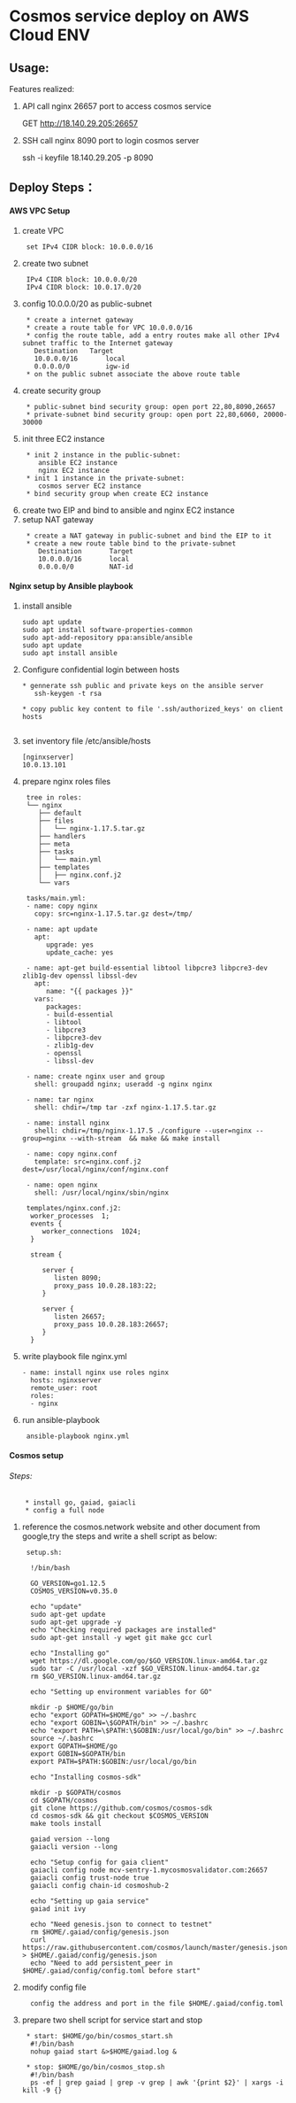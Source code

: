 Cosmos service deploy on AWS Cloud ENV
======
Usage:
------
Features realized:
1. API call nginx 26657 port to access cosmos service
   
   GET http://18.140.29.205:26657

2. SSH call nginx 8090 port to login cosmos server

   ssh -i keyfile 18.140.29.205 -p 8090

Deploy Steps：
-----

#### AWS VPC Setup

1. create VPC
   ```
    set IPv4 CIDR block: 10.0.0.0/16
   ```
2. create two subnet
   ```
    IPv4 CIDR block: 10.0.0.0/20
    IPv4 CIDR block: 10.0.17.0/20 
   ```
3. config 10.0.0.0/20 as public-subnet
   ```
    * create a internet gateway
    * create a route table for VPC 10.0.0.0/16
    * config the route table, add a entry routes make all other IPv4 subnet traffic to the Internet gateway
      Destination	Target
      10.0.0.0/16       local
      0.0.0.0/0         igw-id
    * on the public subnet associate the above route table
   ``` 
4. create security group
   ```
    * public-subnet bind security group: open port 22,80,8090,26657 
    * private-subnet bind security group: open port 22,80,6060, 20000-30000 
   ```
5. init three EC2 instance
   ```
    * init 2 instance in the public-subnet:
       ansible EC2 instance
       nginx EC2 instance
    * init 1 instance in the private-subnet:
       cosmos server EC2 instance
    * bind security group when create EC2 instance
   ```
6. create two EIP and bind to ansible and nginx EC2 instance 
7. setup NAT gateway
   ```
    * create a NAT gateway in public-subnet and bind the EIP to it
    * create a new route table bind to the private-subnet
       Destination       Target
       10.0.0.0/16       local
       0.0.0.0/0         NAT-id
   ```

#### Nginx setup by Ansible playbook

1. install ansible
    ```
    sudo apt update
    sudo apt install software-properties-common
    sudo apt-add-repository ppa:ansible/ansible
    sudo apt update
    sudo apt install ansible
    ```

2. Configure confidential login between hosts
    ```
    * gennerate ssh public and private keys on the ansible server
       ssh-keygen -t rsa

    * copy public key content to file '.ssh/authorized_keys' on client hosts
       
    ```
     
3. set inventory file /etc/ansible/hosts
    ```
    [nginxserver]
    10.0.13.101
    ```

4. prepare nginx roles files
    ```
     tree in roles:
     └── nginx
        ├── default
        ├── files
        │   └── nginx-1.17.5.tar.gz
        ├── handlers
        ├── meta
        ├── tasks
        │   └── main.yml
        ├── templates
        │   ├── nginx.conf.j2
        └── vars

    ```
    ```
     tasks/main.yml:
     - name: copy nginx
       copy: src=nginx-1.17.5.tar.gz dest=/tmp/

     - name: apt update
       apt:
          upgrade: yes
          update_cache: yes

     - name: apt-get build-essential libtool libpcre3 libpcre3-dev zlib1g-dev openssl libssl-dev
       apt:
          name: "{{ packages }}"
       vars:
          packages:
          - build-essential
          - libtool
          - libpcre3
          - libpcre3-dev
          - zlib1g-dev
          - openssl
          - libssl-dev

     - name: create nginx user and group
       shell: groupadd nginx; useradd -g nginx nginx

     - name: tar nginx
       shell: chdir=/tmp tar -zxf nginx-1.17.5.tar.gz

     - name: install nginx
       shell: chdir=/tmp/nginx-1.17.5 ./configure --user=nginx --group=nginx --with-stream  && make && make install

     - name: copy nginx.conf
       template: src=nginx.conf.j2 dest=/usr/local/nginx/conf/nginx.conf

     - name: open nginx
       shell: /usr/local/nginx/sbin/nginx
    ```
    ```
     templates/nginx.conf.j2:
      worker_processes  1;
      events {
         worker_connections  1024;
      }

      stream {

         server {
            listen 8090;
            proxy_pass 10.0.28.183:22;
         }

         server {
            listen 26657;
            proxy_pass 10.0.28.183:26657;
         }
      }
    ```
5. write playbook file nginx.yml
    ```
    - name: install nginx use roles nginx
      hosts: nginxserver
      remote_user: root
      roles:
      - nginx
    ```

6. run ansible-playbook
    ```
     ansible-playbook nginx.yml
    ```

#### Cosmos setup

###### Steps: 
        * install go, gaiad, gaiacli
        * config a full node

1. reference the cosmos.network website and other document from google,try the steps and write a shell script as below:
   ```
    setup.sh:

     !/bin/bash

     GO_VERSION=go1.12.5
     COSMOS_VERSION=v0.35.0

     echo "update"
     sudo apt-get update
     sudo apt-get upgrade -y
     echo "Checking required packages are installed"
     sudo apt-get install -y wget git make gcc curl

     echo "Installing go"
     wget https://dl.google.com/go/$GO_VERSION.linux-amd64.tar.gz
     sudo tar -C /usr/local -xzf $GO_VERSION.linux-amd64.tar.gz
     rm $GO_VERSION.linux-amd64.tar.gz

     echo "Setting up environment variables for GO"

     mkdir -p $HOME/go/bin
     echo "export GOPATH=$HOME/go" >> ~/.bashrc
     echo "export GOBIN=\$GOPATH/bin" >> ~/.bashrc
     echo "export PATH=\$PATH:\$GOBIN:/usr/local/go/bin" >> ~/.bashrc
     source ~/.bashrc
     export GOPATH=$HOME/go
     export GOBIN=$GOPATH/bin
     export PATH=$PATH:$GOBIN:/usr/local/go/bin

     echo "Installing cosmos-sdk"

     mkdir -p $GOPATH/cosmos
     cd $GOPATH/cosmos
     git clone https://github.com/cosmos/cosmos-sdk
     cd cosmos-sdk && git checkout $COSMOS_VERSION
     make tools install

     gaiad version --long
     gaiacli version --long

     echo "Setup config for gaia client"
     gaiacli config node mcv-sentry-1.mycosmosvalidator.com:26657
     gaiacli config trust-node true
     gaiacli config chain-id cosmoshub-2

     echo "Setting up gaia service"
     gaiad init ivy

     echo "Need genesis.json to connect to testnet"
     rm $HOME/.gaiad/config/genesis.json
     curl https://raw.githubusercontent.com/cosmos/launch/master/genesis.json > $HOME/.gaiad/config/genesis.json
     echo "Need to add persistent_peer in $HOME/.gaiad/config/config.toml before start"
   ```
2. modify config file
   ```
     config the address and port in the file $HOME/.gaiad/config.toml
   ```
3. prepare two shell script for service start and stop
    ```
     * start: $HOME/go/bin/cosmos_start.sh
      #!/bin/bash
      nohup gaiad start &>$HOME/gaiad.log &
 
     * stop: $HOME/go/bin/cosmos_stop.sh
      #!/bin/bash
      ps -ef | grep gaiad | grep -v grep | awk '{print $2}' | xargs -i kill -9 {}
    ```
